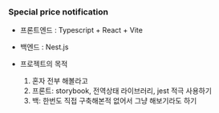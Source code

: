 ### Special price notification

- 프론트엔드 : Typescript + React + Vite
- 백엔드 : Nest.js

- 프로젝트의 목적
  1. 혼자 전부 해볼라고
  2. 프론트: storybook, 전역상태 라이브러리, jest 적극 사용하기
  3. 백: 한번도 직접 구축해본적 없어서 그냥 해보기라도 하기

